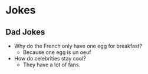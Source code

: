 # Jokes

## Dad Jokes

* Why do the French only have one egg for breakfast?
  * Because one egg is un oeuf
* How do celebrities stay cool? 
  * They have a lot of fans. 
